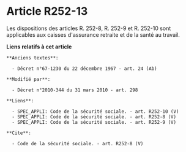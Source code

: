 # Article R252-13

Les dispositions des articles R. 252-8, R. 252-9 et R. 252-10 sont applicables aux caisses d'assurance retraite et de la
santé au travail.

**Liens relatifs à cet article**

	**Anciens textes**:

	  - Décret n°67-1230 du 22 décembre 1967 - art. 24 (Ab)

	**Modifié par**:

	  - Décret n°2010-344 du 31 mars 2010 - art. 298

	**Liens**:

	  - SPEC_APPLI: Code de la sécurité sociale. - art. R252-10 (V)
	  - SPEC_APPLI: Code de la sécurité sociale. - art. R252-8 (V)
	  - SPEC_APPLI: Code de la sécurité sociale. - art. R252-9 (V)

	**Cite**:

	  - Code de la sécurité sociale. - art. R252-8 (V)
